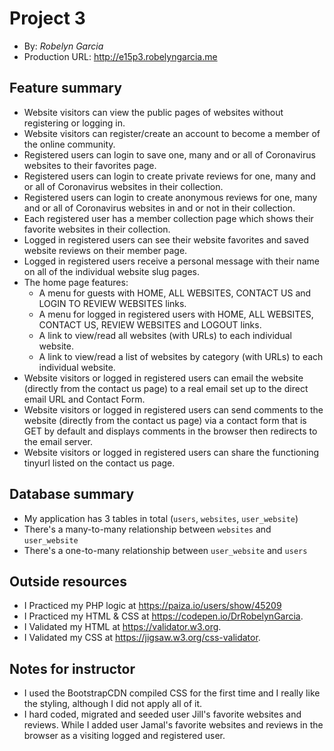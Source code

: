 # Project 3
+ By: *Robelyn Garcia*
+ Production URL: <http://e15p3.robelyngarcia.me>

## Feature summary
+ Website visitors can view the public pages of websites without registering or logging in.
+ Website visitors can register/create an account to become a member of the online community.
+ Registered users can login to save one, many and or all of Coronavirus websites to their favorites page.
+ Registered users can login to create private reviews for one, many and or all of Coronavirus websites in their collection.
+ Registered users can login to create anonymous reviews for one, many and or all of Coronavirus websites in and or not in their collection.
+ Each registered user has a member collection page which shows their favorite websites in their collection.
+ Logged in registered users can see their website favorites and saved website reviews on their member page.
+ Logged in registered users receive a personal message with their name on all of the individual website slug pages.
+ The home page features:
  +  A menu for guests with HOME, ALL WEBSITES, CONTACT US and LOGIN TO REVIEW WEBSITES links.
  +  A menu for logged in registered users with HOME, ALL WEBSITES, CONTACT US, REVIEW WEBSITES and LOGOUT links.
  + A link to view/read all websites (with URLs) to each individual website.
  + A link to view/read a list of websites by category (with URLs) to each individual website.
+ Website visitors or logged in registered users can email the website (directly from the contact us page) to a real email set up to the direct email URL and Contact Form.
+ Website visitors or logged in registered users can send comments to the website (directly from the contact us page) via a contact form that is GET by default and displays comments in the browser then redirects to the email server.
+ Website visitors or logged in registered users can share the functioning tinyurl listed on the contact us page.
  
## Database summary
+ My application has 3 tables in total (`users`, `websites`, `user_website`)
+ There's a many-to-many relationship between `websites` and `user_website`
+ There's a one-to-many relationship between `user_website` and `users`

## Outside resources
+ I Practiced my PHP logic at <https://paiza.io/users/show/45209>
+ I Practiced my HTML & CSS at <https://codepen.io/DrRobelynGarcia>.
+ I Validated my HTML at <https://validator.w3.org>.
+ I Validated my CSS at <https://jigsaw.w3.org/css-validator>.

## Notes for instructor
+ I used the BootstrapCDN compiled CSS for the first time and I really like the styling, although I did not apply all of it.
+ I hard coded, migrated and seeded user Jill's favorite websites and reviews. While I added user Jamal's favorite websites and reviews in the browser as a visiting logged and registered user.